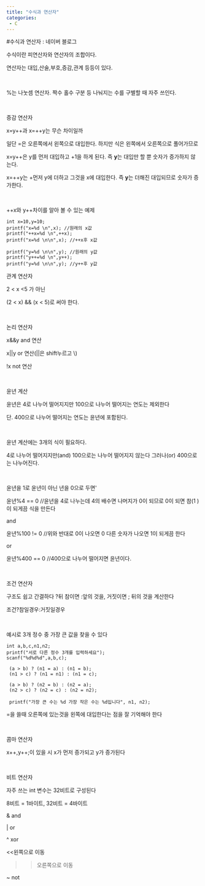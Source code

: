 ```yaml
---
title: "수식과 연산자"
categories:
 - C
---
```

#수식과 연산자 : 네이버 블로그







수식이란 피연산자와 연산자의 조합이다.

연산자는 대입,산술,부호,증감,관계 등등이 있다. 

​

%는 나눗셈 연산자. 짝수 홀수 구분 등 나눠지는 수를 구별할 때 자주 쓰인다.

​

증감 연산자

x=y++과 x=++y는 무슨 차이일까

일단 =은 오른쪽에서 왼쪽으로 대입한다. 하지만 식은 왼쪽에서 오른쪽으로 풀어가므로

x=y++은 y를 먼저 대입하고 +1을 하게 된다. 즉 **y**는 대입만 할 뿐 숫자가 증가하지 않는다.

x=++y는 +먼저 y에 더하고 그것을 x에 대입한다. 즉 **y**는 더해진 대입되므로 숫자가 증가한다.

​

++x와 y++차이를 알아 볼 수 있는 예제




 




```
int x=10,y=10;
printf("x=%d \n",x); //원래의 x값
printf("++x=%d \n",++x);
printf("x=%d \n\n",x); //++x후 x값

printf("y=%d \n\n",y); //원래의 y값
printf("y++=%d \n",y++);
printf("y=%d \n\n",y); //y++후 y값
```





 


관계 연산자

2 < x <5 가 아닌 

(2 < x) && (x < 5)로 써야 한다.

​

논리 연산자

x&&y and 연산

x||y or 연산(||은 shift누르고 \\)

!x not 연산

​

윤년 계산

윤년은 4로 나누어 떨어지지만 100으로 나누어 떨어지는 연도는 제외한다

단. 400으로 나누어 떨어지는 연도는 윤년에 포함된다.

​

윤년 계산에는 3개의 식이 필요하다.

4로 나누어 떨어지지만(and) 100으로는 나누어 떨어지지 않는다 그러나(or) 400으로는 나누어진다.

​

윤년을 1로 윤년이 아닌 년을 0으로 두면'

윤년%4 == 0 //윤년을 4로 나누는데 4의 배수면 나머지가 0이 되므로 0이 되면 참(1 )이 되게끔 식을 만든다

and

윤년%100 != 0 //위와 반대로 0이 나오면 0 다른 숫자가 나오면 1이 되게끔 한다

or

윤년%400 == 0 //400으로 나누어 떨어지면 윤년이다.

​

조건 연산자

구조도 쉽고 간결하다 ?뒤 참이면 :앞의 것을, 거짓이면 ; 뒤의 것을 계산한다

조건?참일경우:거짓일경우

​

예시로 3개 정수 중 가장 큰 값을 찾을 수 있다




 




```
int a,b,c,n1,n2;
printf("서로 다른 정수 3개를 입력하세요");
scanf("%d%d%d",a,b,c);

 (a > b) ? (n1 = a) : (n1 = b);
 (n1 > c) ? (n1 = n1) : (n1 = c);

 (a > b) ? (n2 = b) : (n2 = a);
 (n2 > c) ? (n2 = c) : (n2 = n2);

 printf("가장 큰 수는 %d 가장 작은 수는 %d입니다", n1, n2);
```





 


=을 쓸때 오른쪽에 있는것을 왼쪽에 대입한다는 점을 잘 기억해야 한다

​

콤마 연산자

x++,y++;이 있을 시 x가 먼저 증가되고 y가 증가된다

​

비트 연산자

자주 쓰는 int 변수는 32비트로 구성된다 

8비트 = 1바이트, 32비트 = 4바이트

& and

| or

^ xor

<<왼쪽으로 이동

>>오른쪽으로 이동

~ not

​

​

​




 

